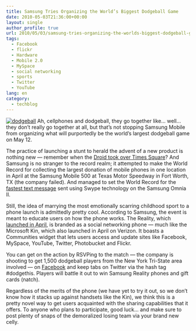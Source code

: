 ```yaml
---
title: Samsung Tries Organizing the World’s Biggest Dodgeball Game
date: 2010-05-03T21:36:00+00:00
layout: single
author_profile: true
url: 2010/05/03/samsung-tries-organizing-the-worlds-biggest-dodgeball-game/
tags:
  - Facebook
  - flickr
  - Hardware
  - Mobile 2.0
  - MySpace
  - social networking
  - sports
  - Twitter
  - YouTube
lang: en
category: 
  - techblog
---
```

[![dodgeball](http://lh6.ggpht.com/_vaUVXcmC3OI/S986681rPJI/AAAAAAAACD8/kw4-T1sTFnc/dodgeball_thumb%5B1%5D.jpg?imgmax=800 "dodgeball")](http://lh5.ggpht.com/_vaUVXcmC3OI/S9865G4R46I/AAAAAAAACD4/tHj8wq760mI/s1600-h/dodgeball%5B3%5D.jpg) Ah, cellphones and dodgeball, they go together like… well… they don’t really go together at all, but that’s not stopping Samsung Mobile from organizing what will purportedly be the world’s largest dodgeball game on May 12. 

The practice of launching a stunt to herald the advent of a new product is nothing new — remember when the [Droid took over Times Square](http://www.businessinsider.com/verizon-taking-over-times-square-for-droid-launch-2009-11)? And Samsung is no stranger to the record realm; it attempted to make the World Record for collecting the largest donation of mobile phones in one location in April at the Samsung Mobile 500 at Texas Motor Speedway in Fort Worth, TX (the company failed). And managed to set the World Record for the [fastest text message](http://www.youtube.com/watch?v=33Mt2z-GoJk) sent using Swype technology on the Samsung Omnia II. 

Still, the idea of marrying the most emotionally scarring childhood sport to a phone launch is admittedly pretty cool. According to Samsung, the event is meant to educate users on how the phone works. The Reality, which [launched in April](http://mobile.engadget.com/2010/04/19/samsung-reality-really-real-for-verizon-comes-thursday-for-80/), is branded as a social networking phone — much like the Microsoft Kin, which also launched in April on Verizon. It boasts a Communities widget that lets users access and update sites like Facebook, MySpace, YouTube, Twitter, Photobucket and Flickr. 

You can get on the action by RSVPing to the match — the company is shooting to get 1,500 dodgeball players from the New York Tri-State area involved — on [Facebook](http://www.facebook.com/samsungreality?v=app_10531514314) and keep tabs on Twitter via the hash tag #dodgethis. Players will battle it out to win Samsung Reality phones and gift cards (natch). 

Regardless of the merits of the phone (we have yet to try it out, so we don’t know how it stacks up against handsets like the Kin), we think this is a pretty novel way to get users acquainted with the sharing capabilities that it offers. To anyone who plans to participate, good luck… and make sure to post plenty of snaps of the demoralized losing team via your brand new celly.